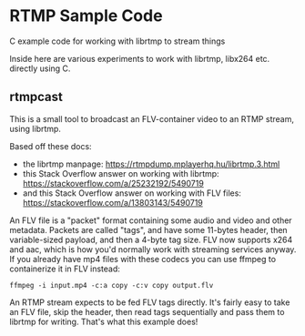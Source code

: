 # RTMP Sample Code
C example code for working with librtmp to stream things

Inside here are various experiments to work with librtmp, libx264 etc. directly using C.

## rtmpcast
This is a small tool to broadcast an FLV-container video to an RTMP stream, using librtmp.

Based off these docs:
* the librtmp manpage: https://rtmpdump.mplayerhq.hu/librtmp.3.html
* this Stack Overflow answer on working with librtmp: https://stackoverflow.com/a/25232192/5490719
* and this Stack Overflow answer on working with FLV files: https://stackoverflow.com/a/13803143/5490719

An FLV file is a "packet" format containing some audio and video and other metadata.  Packets are called "tags", and have some 11-bytes header, then variable-sized payload, and then a 4-byte tag size.  FLV now supports x264 and aac, which is how you'd normally work with streaming services anyway.  If you already have mp4 files with these codecs you can use ffmpeg to containerize it in FLV instead:

`ffmpeg -i input.mp4 -c:a copy -c:v copy output.flv`

An RTMP stream expects to be fed FLV tags directly.  It's fairly easy to take an FLV file, skip the header, then read tags sequentially and pass them to librtmp for writing.  That's what this example does!
